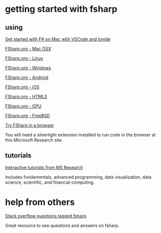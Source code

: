 # getting started with fsharp

## using

[Get started with F# on Mac with VSCode and Ionide](https://kimsereyblog.blogspot.co.uk/2016/04/get-started-with-f-on-mac-with-vscode.html)

[FSharp.org - Mac OSX](http://fsharp.org/use/mac/)

[FSharp.org - Linux](http://fsharp.org/use/linux/)

[FSharp.org - Windows](http://fsharp.org/use/windows/)

[FSharp.org - Android](http://fsharp.org/use/android/)

[FSharp.org - iOS](http://fsharp.org/use/ios/)

[FSharp.org - HTML5](http://fsharp.org/use/html5/)

[FSharp.org - GPU](http://fsharp.org/use/gpu/)

[FSharp.org - FreeBSD](http://fsharp.org/use/freebsd/)

[Try FSharp in a browser](http://www.tryfsharp.org/Create)

You will need a silverlight extension installed to run code in the browser at this Microsoft Research site.

## tutorials

[Interactive tutorials from MS Research](http://www.tryfsharp.org/Learn)

Includes fundamentals, advanced programming, data visualization, data science, scientific, and financial computing.

# help from others

[Stack overflow questions tagged fsharp](http://stackoverflow.com/questions/tagged/f%23)

Great resource to see questions and answers on fsharp.


